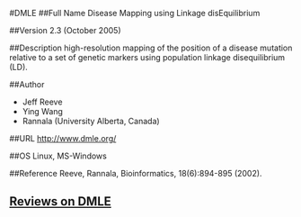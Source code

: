 #DMLE
##Full Name
Disease Mapping using Linkage disEquilibrium

##Version
2.3 (October 2005)

##Description
high-resolution mapping of the position of a disease mutation relative to a set of genetic markers using population linkage disequilibrium (LD).

##Author
* Jeff Reeve
* Ying Wang
* Rannala (University Alberta, Canada)

##URL
http://www.dmle.org/

##OS
Linux, MS-Windows

##Reference
Reeve, Rannala, Bioinformatics, 18(6):894-895 (2002).


## [Reviews on DMLE](https://github.com/gaow/genetic-analysis-software/issues/91)